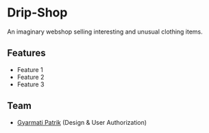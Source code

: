 # Drip-Shop
An imaginary webshop selling interesting and unusual clothing items.

## Features
- Feature 1
- Feature 2
- Feature 3

## Team

- [Gyarmati Patrik](https://github.com/gyarmati21) (Design & User Authorization)
